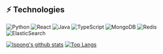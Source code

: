 ## ⚡ Technologies

![Python](https://img.shields.io/badge/-Python-black?style=flat-square&logo=Python)
![React](https://img.shields.io/badge/-React-black?style=flat-square&logo=react)
![Java](https://img.shields.io/badge/-java-E34A86?style=flat-square&logo=java)
![TypeScript](https://img.shields.io/badge/-TypeScript-007ACC?style=flat-square&logo=typescript)
![MongoDB](https://img.shields.io/badge/-MongoDB-black?style=flat-square&logo=mongodb)
![Redis](https://img.shields.io/badge/-Redis-black?style=flat-square&logo=Redis)
![ElasticSearch](https://img.shields.io/badge/-ElasticSearch-005571?style=flat-square&logo=elasticsearch)

[![Ispong's github stats](https://github-readme-stats.vercel.app/api?username=ispong&show_icons=true&theme=merko)](https://github.com/ispong)
[![Top Langs](https://github-readme-stats.vercel.app/api/top-langs/?username=ispong&layout=compact&theme=merko)](https://github.com/ispong)
